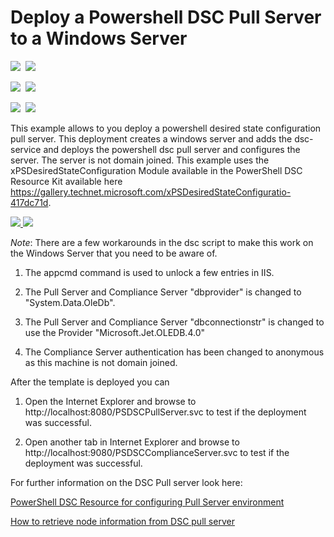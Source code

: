 # Deploy a Powershell DSC Pull Server to a Windows Server

<IMG SRC="https://azbotstorage.blob.core.windows.net/badges/dsc-pullserver-to-win-server/PublicLastTestDate.svg" />&nbsp;
<IMG SRC="https://azbotstorage.blob.core.windows.net/badges/dsc-pullserver-to-win-server/PublicDeployment.svg" />&nbsp;

<IMG SRC="https://azbotstorage.blob.core.windows.net/badges/dsc-pullserver-to-win-server/FairfaxLastTestDate.svg" />&nbsp;
<IMG SRC="https://azbotstorage.blob.core.windows.net/badges/dsc-pullserver-to-win-server/FairfaxDeployment.svg" />&nbsp;

<IMG SRC="https://azbotstorage.blob.core.windows.net/badges/dsc-pullserver-to-win-server/BestPracticeResult.svg" />&nbsp;
<IMG SRC="https://azbotstorage.blob.core.windows.net/badges/dsc-pullserver-to-win-server/CredScanResult.svg" />&nbsp;

This example allows to you deploy a powershell desired state configuration pull server. This deployment creates a windows server and adds the dsc-service and deploys the powershell dsc pull server and configures the server. The server is not domain joined.
This example uses the xPSDesiredStateConfiguration Module available in the PowerShell DSC Resource Kit available here https://gallery.technet.microsoft.com/xPSDesiredStateConfiguratio-417dc71d.

<a href="https://portal.azure.com/#create/Microsoft.Template/uri/https%3A%2F%2Fraw.githubusercontent.com%2FAzure%2Fazure-quickstart-templates%2Fmaster%2Fdsc-pullserver-to-win-server%2Fazuredeploy.json" target="_blank">
    <img src="http://azuredeploy.net/deploybutton.png"/>
</a>
<a href="http://armviz.io/#/?load=https%3A%2F%2Fraw.githubusercontent.com%2FAzure%2Fazure-quickstart-templates%2Fmaster%2Fdsc-pullserver-to-win-server%2Fazuredeploy.json" target="_blank">
    <img src="http://armviz.io/visualizebutton.png"/>
</a>

*Note*: There are a few workarounds in the dsc script to make this work on the Windows Server that you need to be aware of.

1. The appcmd command is used to unlock a few entries in IIS.

2. The Pull Server and Compliance Server "dbprovider" is changed to "System.Data.OleDb".

3. The Pull Server and Compliance Server "dbconnectionstr" is changed to use the Provider "Microsoft.Jet.OLEDB.4.0" 

4. The Compliance Server authentication has been changed to anonymous as this machine is not domain joined.

After the template is deployed you can 

1. Open the Internet Explorer and browse to http://localhost:8080/PSDSCPullServer.svc to test if the deployment was successful.

2. Open another tab in Internet Explorer and browse to http://localhost:9080/PSDSCComplianceServer.svc to test if the deployment was successful.

For further information on the DSC Pull server look here:

[PowerShell DSC Resource for configuring Pull Server environment](http://blogs.msdn.com/b/powershell/archive/2013/11/21/powershell-dsc-resource-for-configuring-pull-server-environment.aspx)

[How to retrieve node information from DSC pull server](http://blogs.msdn.com/b/powershell/archive/2014/05/29/how-to-retrieve-node-information-from-pull-server.aspx)
